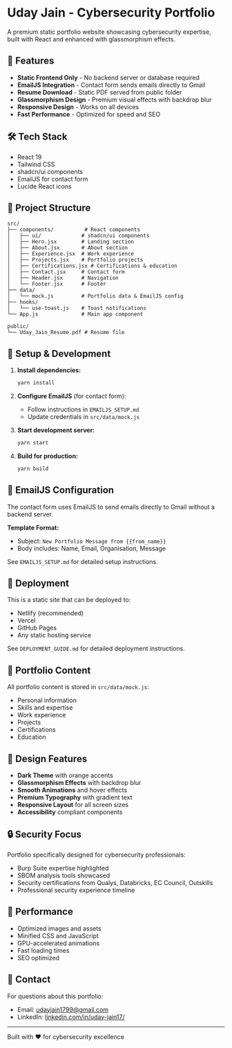 # Uday Jain - Cybersecurity Portfolio

A premium static portfolio website showcasing cybersecurity expertise, built with React and enhanced with glassmorphism effects.

## 🚀 Features

- **Static Frontend Only** - No backend server or database required
- **EmailJS Integration** - Contact form sends emails directly to Gmail
- **Resume Download** - Static PDF served from public folder
- **Glassmorphism Design** - Premium visual effects with backdrop blur
- **Responsive Design** - Works on all devices
- **Fast Performance** - Optimized for speed and SEO

## 🛠️ Tech Stack

- React 19
- Tailwind CSS
- shadcn/ui components
- EmailJS for contact form
- Lucide React icons

## 📁 Project Structure

```
src/
├── components/          # React components
│   ├── ui/             # shadcn/ui components
│   ├── Hero.jsx        # Landing section
│   ├── About.jsx       # About section
│   ├── Experience.jsx  # Work experience
│   ├── Projects.jsx    # Portfolio projects
│   ├── Certifications.jsx # Certifications & education
│   ├── Contact.jsx     # Contact form
│   ├── Header.jsx      # Navigation
│   └── Footer.jsx      # Footer
├── data/
│   └── mock.js         # Portfolio data & EmailJS config
├── hooks/
│   └── use-toast.js    # Toast notifications
└── App.js              # Main app component

public/
└── Uday_Jain_Resume.pdf # Resume file
```

## 🔧 Setup & Development

1. **Install dependencies:**
   ```bash
   yarn install
   ```

2. **Configure EmailJS** (for contact form):
   - Follow instructions in `EMAILJS_SETUP.md`
   - Update credentials in `src/data/mock.js`

3. **Start development server:**
   ```bash
   yarn start
   ```

4. **Build for production:**
   ```bash
   yarn build
   ```

## 📧 EmailJS Configuration

The contact form uses EmailJS to send emails directly to Gmail without a backend server.

**Template Format:**
- Subject: `New Portfolio Message from {{from_name}}`
- Body includes: Name, Email, Organisation, Message

See `EMAILJS_SETUP.md` for detailed setup instructions.

## 🚀 Deployment

This is a static site that can be deployed to:
- Netlify (recommended)
- Vercel
- GitHub Pages
- Any static hosting service

See `DEPLOYMENT_GUIDE.md` for detailed deployment instructions.

## 📄 Portfolio Content

All portfolio content is stored in `src/data/mock.js`:
- Personal information
- Skills and expertise
- Work experience
- Projects
- Certifications
- Education

## 🎨 Design Features

- **Dark Theme** with orange accents
- **Glassmorphism Effects** with backdrop blur
- **Smooth Animations** and hover effects
- **Premium Typography** with gradient text
- **Responsive Layout** for all screen sizes
- **Accessibility** compliant components

## 🔒 Security Focus

Portfolio specifically designed for cybersecurity professionals:
- Burp Suite expertise highlighted
- SBOM analysis tools showcased
- Security certifications from Qualys, Databricks, EC Council, Outskills
- Professional security experience timeline

## 📱 Performance

- Optimized images and assets
- Minified CSS and JavaScript
- GPU-accelerated animations
- Fast loading times
- SEO optimized

## 🤝 Contact

For questions about this portfolio:
- Email: udayjain1799@gmail.com
- LinkedIn: [linkedin.com/in/uday-jain17/](https://www.linkedin.com/in/uday-jain17/)

---

Built with ❤️ for cybersecurity excellence
